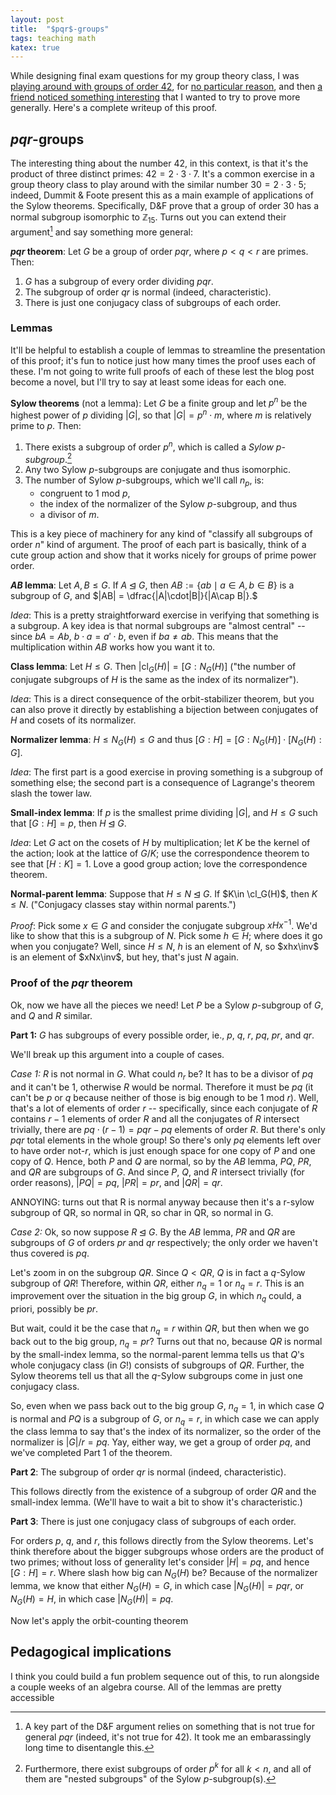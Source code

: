 ```yaml
---
layout: post
title:  "$pqr$-groups"
tags: teaching math
katex: true
---
```


While designing final exam questions for my group theory class, I was [playing around with groups of order 42](https://bsky.app/profile/sbagley.bsky.social/post/3lojgjg6x6k2t), for [no particular reason](https://en.wikipedia.org/wiki/Phrases_from_The_Hitchhiker%27s_Guide_to_the_Galaxy#_The_Answer_to_the_Ultimate_Question_of_Life,_the_Universe,_and_Everything_is_42), and then [a friend noticed something interesting](https://bsky.app/profile/visualalgebra.bsky.social/post/3lojmnaokxs2l) that I wanted to try to prove more generally. Here's a complete writeup of this proof.

## $pqr$-groups

The interesting thing about the number 42, in this context, is that it's the product of three distinct primes: $42 = 2\cdot 3\cdot 7$. It's a common exercise in a group theory class to play around with the similar number $30 = 2\cdot 3 \cdot 5$; indeed, Dummit & Foote present this as a main example of applications of the Sylow theorems. Specifically, D&F prove that a group of order 30 has a normal subgroup isomorphic to $\mathbb{Z}_{15}$. Turns out you can extend their argument[^1] and say something more general:

**$pqr$ theorem**: Let $G$ be a group of order $pqr$, where $p<q<r$ are primes. Then:
1. $G$ has a subgroup of every order dividing $pqr$.
2. The subgroup of order $qr$ is normal (indeed, characteristic).
3. There is just one conjugacy class of subgroups of each order.

### Lemmas

It'll be helpful to establish a couple of lemmas to streamline the presentation of this proof; it's fun to notice just how many times the proof uses each of these. I'm not going to write full proofs of each of these lest the blog post become a novel, but I'll try to say at least some ideas for each one.

**Sylow theorems** (not a lemma): Let $G$ be a finite group and let $p^n$ be the highest power of $p$ dividing $|G|$, so that $|G| = p^n \cdot m$, where $m$ is relatively prime to $p$. Then:
1. There exists a subgroup of order $p^n$, which is called a *Sylow $p$-subgroup*.[^2] 
2. Any two Sylow $p$-subgroups are conjugate and thus isomorphic.
3. The number of Sylow $p$-subgroups, which we'll call $n_p$, is:
    - congruent to 1 mod $p$,
    - the index of the normalizer of the Sylow $p$-subgroup, and thus
    - a divisor of $m$.

This is a key piece of machinery for any kind of "classify all subgroups of order $n$" kind of argument. The proof of each part is basically, think of a cute group action and show that it works nicely for groups of prime power order.

**$AB$ lemma**: Let $A, B \leq G$. If $A\unlhd G$, then $AB := \{ab\mid a\in A, b\in B\}$ is a subgroup of $G$, and $|AB| = \dfrac{|A|\cdot|B|}{|A\cap B|}.$

*Idea*: This is a pretty straightforward exercise in verifying that something is a subgroup. A key idea is that normal subgroups are "almost central" -- since $bA = Ab$, $b\cdot a = a' \cdot b$, even if $ba \neq ab$. This means that the multiplication within $AB$ works how you want it to.

**Class lemma**: Let $H\leq G$. Then $\newcommand\cl{\operatorname{cl}} |\cl_G(H)| = [G: N_G(H)]$ ("the number of conjugate subgroups of $H$ is the same as the index of its normalizer").

*Idea*: This is a direct consequence of the orbit-stabilizer theorem, but you can also prove it directly by establishing a bijection between conjugates of $H$ and cosets of its normalizer.

**Normalizer lemma**: $H\leq N_G(H) \leq G$ and thus $[G:H] = [G:N_G(H)]\cdot [N_G(H):G]$.

*Idea*: The first part is a good exercise in proving something is a subgroup of something else; the second part is a consequence of Lagrange's theorem slash the tower law.

**Small-index lemma**: If $p$ is the smallest prime dividing $|G|$, and $H\leq G$ such that $[G:H] = p$, then $H \unlhd G$.

*Idea*: Let $G$ act on the cosets of $H$ by multiplication; let $K$ be the kernel of the action; look at the lattice of $G/K$; use the correspondence theorem to see that $[H:K] = 1$. Love a good group action; love the correspondence theorem.

**Normal-parent lemma**: Suppose that $H\leq N \unlhd G$. If $K\in \cl_G(H)$, then $K \leq N$. ("Conjugacy classes stay within normal parents.")

*Proof*: Pick some $x\in G$ and consider the conjugate subgroup $\newcommand\inv{^{-1}} xHx\inv$. We'd like to show that this is a subgroup of $N$. Pick some $h\in H$; where does it go when you conjugate? Well, since $H \leq N$, $h$ is an element of $N$, so $xhx\inv$ is an element of $xNx\inv$, but hey, that's just $N$ again. 

### Proof of the $pqr$ theorem

Ok, now we have all the pieces we need! Let $P$ be a Sylow $p$-subgroup of $G$, and $Q$ and $R$ similar.

**Part 1:** $G$ has subgroups of every possible order, ie., $p$, $q$, $r$, $pq$, $pr$, and $qr$. 

We'll break up this argument into a couple of cases.

*Case 1:* $R$ is not normal in $G$. What could $n_r$ be? It has to be a divisor of $pq$ and it can't be 1, otherwise $R$ would be normal. Therefore it must be $pq$ (it can't be $p$ or $q$ because neither of those is big enough to be 1 mod $r$). Well, that's a lot of elements of order $r$ -- specifically, since each conjugate of $R$ contains $r-1$ elements of order $R$ and all the conjugates of $R$ intersect trivially, there are $pq \cdot (r-1) = pqr - pq$ elements of order $R$. But there's only $pqr$ total elements in the whole group! So there's only $pq$ elements left over to have order not-$r$, which is just enough space for one copy of $P$ and one copy of $Q$. Hence, both $P$ and $Q$ are normal, so by the $AB$ lemma, $PQ$, $PR$, and $QR$ are subgroups of $G$. And since $P$, $Q$, and $R$ intersect trivially (for order reasons), $|PQ| = pq$, $|PR| = pr$, and $|QR| = qr$.  

ANNOYING: turns out that R is normal anyway because then it's a r-sylow subgroup of QR, so normal in QR, so char in QR, so normal in G.

*Case 2:* Ok, so now suppose $R\unlhd G$. By the $AB$ lemma, $PR$ and $QR$ are subgroups of $G$ of orders $pr$ and $qr$ respectively; the only order we haven't thus covered is $pq$. 

Let's zoom in on the subgroup $QR$. Since $Q < QR$, $Q$ is in fact a $q$-Sylow subgroup of $QR$! Therefore, within $QR$, either $n_q = 1$ or $n_q = r$. This is an improvement over the situation in the big group $G$, in which $n_q$ could, a priori, possibly be $pr$.

But wait, could it be the case that $n_q = r$ within $QR$, but then when we go back out to the big group, $n_q = pr$? Turns out that no, because $QR$ is normal by the small-index lemma, so the normal-parent lemma tells us that $Q$'s whole conjugacy class (in $G$!) consists of subgroups of $QR$. Further, the Sylow theorems tell us that all the $q$-Sylow subgroups come in just one conjugacy class. 

So, even when we pass back out to the big group $G$, $n_q = 1$, in which case $Q$ is normal and $PQ$ is a subgroup of $G$, or $n_q = r$, in which case we can apply the class lemma to say that's the index of its normalizer, so the order of the normalizer is $|G| / r = pq$. Yay, either way, we get a group of order $pq$, and we've completed Part 1 of the theorem.

**Part 2**: The subgroup of order $qr$ is normal (indeed, characteristic).

This follows directly from the existence of a subgroup of order $QR$ and the small-index lemma. (We'll have to wait a bit to show it's characteristic.)

**Part 3**: There is just one conjugacy class of subgroups of each order.

For orders $p$, $q$, and $r$, this follows directly from the Sylow theorems. Let's think therefore about the bigger subgroups whose orders are the product of two primes; without loss of generality let's consider $|H| = pq$, and hence $[G:H] = r$. Where slash how big can $N_G(H)$ be? Because of the normalizer lemma, we know that either $N_G(H) = G$, in which case $|N_G(H)| = pqr$, or $N_G(H) = H$, in which case $|N_G(H)| = pq$.

Now let's apply the orbit-counting theorem

## Pedagogical implications

I think you could build a fun problem sequence out of this, to run alongside a couple weeks of an algebra course. All of the lemmas are pretty accessible 


[^1]: A key part of the D&F argument relies on something that is not true for general $pqr$ (indeed, it's not true for 42). It took me an embarassingly long time to disentangle this.

[^2]: Furthermore, there exist subgroups of order $p^k$ for all $k < n$, and all of them are "nested subgroups" of the Sylow $p$-subgroup(s).